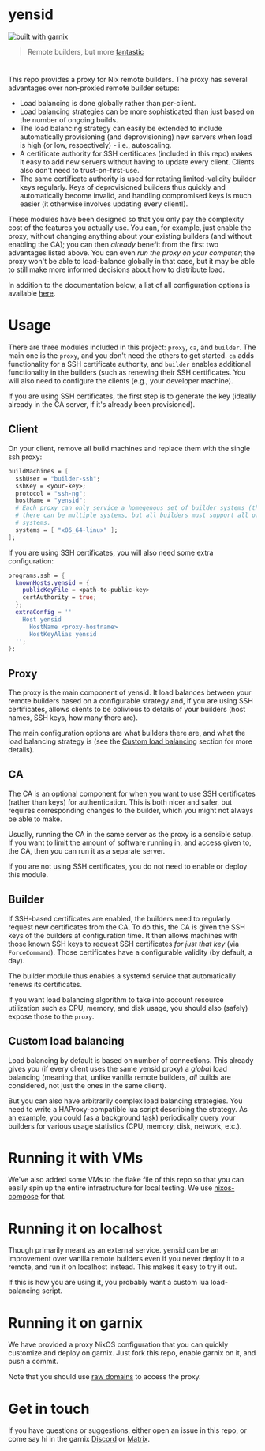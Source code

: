 # yensid

[![built with garnix](https://img.shields.io/endpoint.svg?url=https%3A%2F%2Fgarnix.io%2Fapi%2Fbadges%2Fgarnix-io%2Fyensid)](https://garnix.io/repo/garnix-io/yensid)

> Remote builders, but more [fantastic](https://en.wikipedia.org/wiki/The_Sorcerer's_Apprentice#Adaptations)
#

This repo provides a proxy for Nix remote builders. The proxy has several
advantages over non-proxied remote builder setups:

- Load balancing is done globally rather than per-client.
- Load balancing strategies can be more sophisticated than just based on the
  number of ongoing builds.
- The load balancing strategy can easily be extended to include automatically
  provisioning (and deprovisioning) new servers when load is high (or low,
  respectively) - i.e., autoscaling.
- A certificate authority for SSH certificates (included in this repo) makes
  it easy to add new servers without having to update every client. Clients
  also don't need to trust-on-first-use.
- The same certificate authority is used for rotating limited-validity builder
  keys regularly. Keys of deprovisioned builders thus quickly and automatically
  become invalid, and handling compromised keys is much easier (it otherwise
  involves updating every client!).

These modules have been designed so that you only pay the complexity cost of
the features you actually use. You can, for example, just enable the proxy,
without changing anything about your existing builders (and without enabling
the CA); you can then *already* benefit from the first two advantages listed
above. You can even *run the proxy on your computer*; the proxy won't be able
to load-balance globally in that case, but it may be able to still make more
informed decisions about how to distribute load.

In addition to the documentation below, a list of all configuration options is
available [here](./docs/options.md).

# Usage

There are three modules included in this project: `proxy`, `ca`, and `builder`.
The main one is the `proxy`, and you don't need the others to get started.
`ca` adds functionality for a SSH certificate authority, and `builder` enables
additional functionality in the builders (such as renewing their SSH
certificates. You will also need to configure the clients (e.g., your developer
machine).

If you are using SSH certificates, the first step is to generate the key
(ideally already in the CA server, if it's already been provisioned).


## Client

On your client, remove all build machines and replace them with the single
ssh proxy:

```nix
buildMachines = [
  sshUser = "builder-ssh";
  sshKey = <your-key>;
  protocol = "ssh-ng";
  hostName = "yensid";
  # Each proxy can only service a homegenous set of builder systems (that is,
  # there can be multiple systems, but all builders must support all of those
  # systems.
  systems = [ "x86_64-linux" ];
];
```

If you are using SSH certificates, you will also need some extra configuration:

```nix
programs.ssh = {
  knownHosts.yensid = {
    publicKeyFile = <path-to-public-key>
    certAuthority = true;
  };
  extraConfig = ''
    Host yensid
      HostName <proxy-hostname>
      HostKeyAlias yensid
  '';
};
```

## Proxy

The proxy is the main component of yensid. It load balances between your remote
builders based on a configurable strategy and, if you are using SSH
certificates, allows clients to be oblivious to details of your builders (host
names, SSH keys, how many there are).

The main configuration options are what builders there are, and what the load
balancing strategy is (see the [Custom load balancing](#custom-load-balancing)
section for more details).

## CA

The CA is an optional component for when you want to use SSH certificates
(rather than keys) for authentication. This is both nicer and safer, but
requires corresponding changes to the builder, which you might not always
be able to make.

Usually, running the CA in the same server as the proxy is a sensible setup.
If you want to limit the amount of software running in, and access given to,
the CA, then you can run it as a separate server.

If you are not using SSH certificates, you do not need to enable or deploy
this module.


## Builder

If SSH-based certificates are enabled, the builders need to regularly request
new certificates from the CA. To do this, the CA is given the SSH keys of the
builders at configuration time. It then allows machines with those known SSH
keys to request SSH certificates *for just that key* (via `ForceCommand`). Those
certificates have a configurable validity (by default, a day).

The builder module thus enables a systemd service that automatically renews
its certificates.

If you want load balancing algorithm to take into account resource utilization
such as CPU, memory, and disk usage, you should also (safely) expose those to
the `proxy`.


## Custom load balancing

Load balancing by default is based on number of connections. This already gives
you (if every client uses the same yensid proxy) a *global* load balancing
(meaning that, unlike vanilla remote builders, *all* builds are considered, not
just the ones in the same client).

But you can also have arbitrarily complex load balancing strategies. You need
to write a HAProxy-compatible lua script describing the strategy. As an example,
you could (as a background [task](https://www.arpalert.org/src/haproxy-lua-api/3.2/index.html#core.register_task)) periodically query your builders for various usage
statistics (CPU, memory, disk, network, etc.).

# Running it with VMs

We've also added some VMs to the flake file of this repo so that you can
easily spin up the entire infrastructure for local testing. We use
[nixos-compose](https://github.com/garnix-io/nixos-compose) for that.

# Running it on localhost

Though primarily meant as an external service. yensid can be an improvement
over vanilla remote builders even if you never deploy it to a remote, and run
it on localhost instead. This makes it easy to try it out.

If this is how you are using it, you probably want a custom lua load-balancing
script.

# Running it on garnix

We have provided a proxy NixOS configuration that you can quickly customize and
deploy on garnix. Just fork this repo, enable garnix on it, and push a commit.

Note that you should use [raw domains](https://garnix.io/docs/hosting/raw-domains)
to access the proxy.

# Get in touch

If you have questions or suggestions, either open an issue in this repo, or
come say hi in the garnix [Discord](https://discord.gg/XtDrPsqpVx) or
[Matrix](https://matrix.to/#/#garnix-main:matrix.org).
